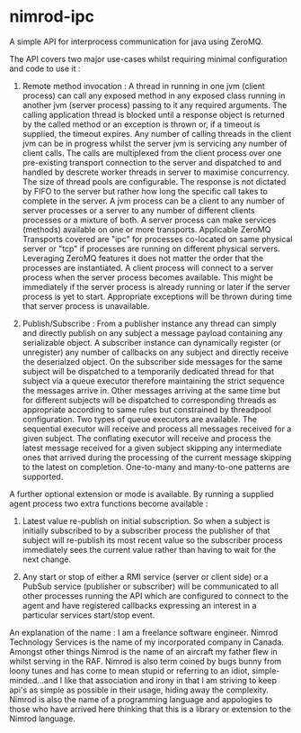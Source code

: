 nimrod-ipc
==========

A simple API for interprocess communication for java using ZeroMQ.

The API covers two major use-cases whilst requiring minimal configuration and code to use it :

1) Remote method invocation : A thread in running in one jvm (client process) can call any exposed method in any exposed class running in another jvm (server process) passing to it any required arguments. The calling application thread is blocked until a response object is returned by the called method or an exception is thrown or, if a timeout is supplied, the timeout expires. Any number of calling threads in the client jvm can be in progress whilst the server jvm is servicing any number of client calls. The calls are multiplexed from the client process over one pre-existing transport connection to the server and dispatched to and handled by descrete worker threads in server to maximise concurrency. The size of thread pools are configurable. The response is not dictated by FIFO to the server but rather how long the specific call takes to complete in the server. A jvm process can be a client to any number of server processes or a server to any number of different clients processes or a mixture of both. A server process can make services (methods) available on one or more transports. Applicable ZeroMQ Transports covered are "ipc" for processes co-located on same physical server or "tcp" if processes are running on different physical servers. Leveraging ZeroMQ features it does not matter the order that the processes are instantiated. A client process will connect to a server process when the server process becomes available. This might be immediately if the server process is already running or later if the server process is yet to start. Appropriate exceptions will be thrown during time that server process is unavailable.

2) Publish/Subscribe : From a publisher instance any thread can simply and directly publish on any subject a message payload containing any serializable object. A subscriber instance can dynamically register (or unregister) any number of callbacks on any subject and directly receive the deserialzed object. On the subscriber side messages for the same subject will be dispatched to a temporarily dedicated thread for that subject via a queue executor therefore maintaining the strict sequence the messages arrive in. Other messages arriving at the same time but for different subjects will be dispatched to corresponding threads as appropriate according to same rules but constrained by threadpool configuration. Two types of queue executors are available. The sequential executor will receive and process all messages received for a given subject. The conflating executor will receive and process the latest message received for a given subject skipping any intermediate ones that arrived during the processing of the current message skipping to the latest on completion. One-to-many and many-to-one patterns are supported.

A further optional extension or mode is available. By running a supplied agent process two extra functions become available :

1) Latest value re-publish on initial subscription. So when a subject is initially subscribed to by a subscriber process the publisher of that subject will re-publish its most recent value so the subscriber process immediately sees the current value rather than having to wait for the next change.

2) Any start or stop of either a RMI service (server or client side) or a PubSub service (publisher or subscriber) will be communicated to all other processes running the API which are configured to connect to the agent and have registered callbacks expressing an interest in a particular services start/stop event.

An explanation of the name :
I am a freelance software engineer. Nimrod Technology Services is the name of my incorporated company in Canada. Amongst other things Nimrod is the name of an aircraft my father flew in whilst serving in the RAF. Nimrod is also term coined by bugs bunny from loony tunes and has come to mean stupid or referring to an idiot, simple-minded...and I like that association and irony in that I am striving to keep api's as simple as possible in their usage, hiding away the complexity. Nimrod is also the name of a programming language and appologies to those who have arrived here thinking that this is a library or extension to the Nimrod language.
